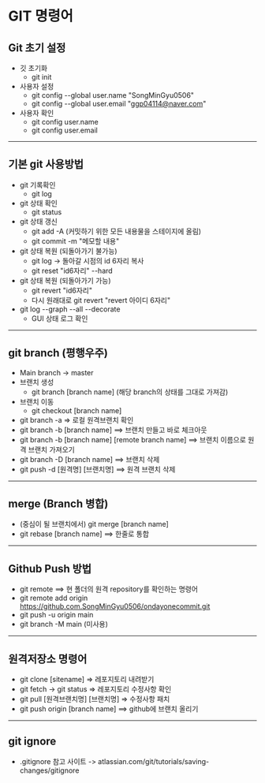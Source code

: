 # GIT 명령어
## Git 초기 설정
* 깃 초기화
    * git init
* 사용자 설정
    * git config --global user.name "SongMinGyu0506"
    * git config --global user.email "ggp04114@naver.com"
* 사용자 확인
    * git config user.name
    * git config user.email
---
## 기본 git 사용방법
* git 기록확인
    * git log
* git 상태 확인
    * git status
* git 상태 갱신
    * git add -A (커밋하기 위한 모든 내용물을 스테이지에 올림)
    * git commit -m "메모할 내용"
* git 상태 복원 (되돌아가기 불가능)
    * git log -> 돌아갈 시점의 id 6자리 복사
    * git reset "id6자리" --hard
* git 상태 복원 (되돌아가기 가능)
    * git revert "id6자리"
    * 다시 원래대로 git revert "revert 아이디 6자리"
* git log --graph --all --decorate 
    * GUI 상태 로그 확인
---
## git branch (평행우주)
* Main branch -> master
* 브랜치 생성
    * git branch [branch name] (해당 branch의 상태를 그대로 가져감)
* 브랜치 이동
    * git checkout [branch name]
* git branch -a => 로컬 원격브랜치 확인
* git branch -b [branch name] ==> 브랜치 만들고 바로 체크아웃
* git branch -b [branch name] [remote branch name] ==> 브랜치 이름으로 원격 브랜치 가져오기
* git branch -D [branch name] ==> 브랜치 삭제
* git push -d [원격명] [브랜치명] ==> 원격 브랜치 삭제
---
## merge (Branch 병합)
* (중심이 될 브랜치에서) git merge [branch name]
* git rebase [branch name] ==> 한줄로 통합
---
## Github Push 방법
* git remote ==> 현 폴더의 원격 repository를 확인하는 명령어
* git remote add origin https://github.com.SongMinGyu0506/ondayonecommit.git
* git push -u origin main
* git branch -M main (미사용)
---
## 원격저장소 명령어
* git clone [sitename] => 레포지토리 내려받기
* git fetch -> git status => 레포지토리 수정사항 확인
* git pull [원격브랜치명] [브랜치명] => 수정사항 패치
* git push origin [branch name] ==> github에 브랜치 올리기
---
## git ignore
* .gitignore 참고 사이트 -> atlassian.com/git/tutorials/saving-changes/gitignore 


